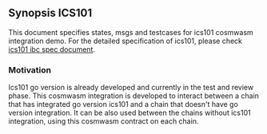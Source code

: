## Synopsis ICS101

This document specifies states, msgs and testcases for ics101 cosmwasm integration demo.
For the detailed specification of ics101, please check [ics101 ibc spec document]().

### Motivation

Ics101 go version is already developed and currently in the test and review phase. This cosmwasm integration is developed to interact between a chain that has integrated go version ics101 and a chain that doesn't have go version integration.
It can be also used between the chains without ics101 integration, using this cosmwasm contract on each chain.